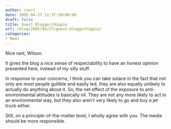 ```yaml
---
author: court
date: 2005-04-27 12:37:28+00:00
draft: false
title: Guest Blogger/Hippie
url: /blog/2005/04/27/guest-bloggerhippie/
categories:
- News
---
```


Nice rant, Wilson.

It gives the blog a nice sense of respectability to have an honest opinion presented here, instead of my silly stuff.

In response to your concerns, I think you can take solace in the fact that not only are most people gullible and easily led, they are also equally unlikely to actually do anything about it.  So, the net effect of the exposure to anti-environmental attitudes is basically nil.  They are not any more likely to act in an environmental way, but they also aren't very likely to go and buy a jet truck either.

Still, on a principle-of-the-matter level, I wholly agree with you.  The media should be more responsible.
